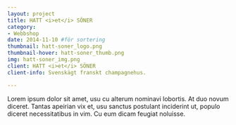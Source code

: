 ```yaml
---
layout: project
title: HATT <i>et</i> SÖNER 
category: 
- Webbshop
date: 2014-11-10 #för sortering
thumbnail: hatt-soner_logo.png
thumbnail-hover: hatt-soner_thumb.png
img: hatt-soner_img.png
client: HATT <i>et</i> SÖNER 
client-info: Svenskägt franskt champagnehus.

---
```

Lorem ipsum dolor sit amet, usu cu alterum nominavi lobortis. At duo novum diceret. Tantas apeirian vix et, usu sanctus postulant inciderint ut, populo diceret necessitatibus in vim. Cu eum dicam feugiat noluisse.